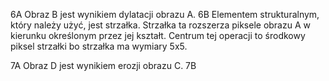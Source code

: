 6A
Obraz B jest wynikiem dylatacji obrazu A.
6B
Elementem strukturalnym, który należy użyć, jest strzałka. Strzałka ta rozszerza piksele obrazu A w kierunku określonym przez jej kształt.
Centrum tej operacji to środkowy piksel strzałki bo strzałka ma wymiary 5x5.

7A
Obraz D jest wynikiem erozji obrazu C.
7B
